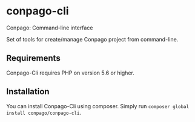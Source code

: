 # conpago-cli
Conpago: Command-line interface

Set of tools for create/manage Conpago project from command-line.

## Requirements
Conpago-Cli requires PHP on version 5.6 or higher.

## Installation
You can install Conpago-Cli using composer. Simply run `composer global install conpago/conpago-cli`.
